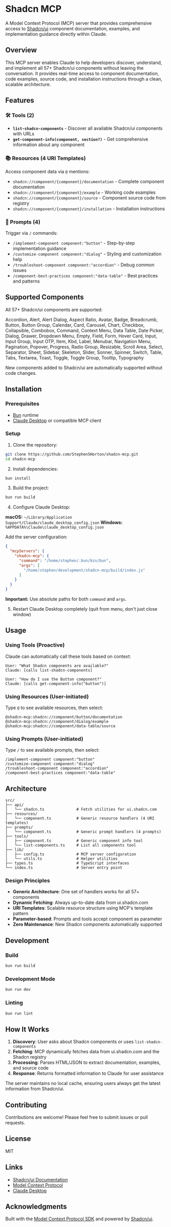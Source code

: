 # Shadcn MCP

A Model Context Protocol (MCP) server that provides comprehensive access to [Shadcn/ui](https://ui.shadcn.com) component documentation, examples, and implementation guidance directly within Claude.

## Overview

This MCP server enables Claude to help developers discover, understand, and implement all 57+ Shadcn/ui components without leaving the conversation. It provides real-time access to component documentation, code examples, source code, and installation instructions through a clean, scalable architecture.

## Features

### 🛠️ Tools (2)
- **`list-shadcn-components`** - Discover all available Shadcn/ui components with URLs
- **`get-component-info(component, section?)`** - Get comprehensive information about any component

### 📚 Resources (4 URI Templates)
Access component data via `@` mentions:
- `shadcn://component/{component}/documentation` - Complete component documentation
- `shadcn://component/{component}/example` - Working code examples
- `shadcn://component/{component}/source` - Component source code from registry
- `shadcn://component/{component}/installation` - Installation instructions

### 💬 Prompts (4)
Trigger via `/` commands:
- `/implement-component component:"button"` - Step-by-step implementation guidance
- `/customize-component component:"dialog"` - Styling and customization help
- `/troubleshoot-component component:"accordion"` - Debug common issues
- `/component-best-practices component:"data-table"` - Best practices and patterns

## Supported Components

All 57+ Shadcn/ui components are supported:

Accordion, Alert, Alert Dialog, Aspect Ratio, Avatar, Badge, Breadcrumb, Button, Button Group, Calendar, Card, Carousel, Chart, Checkbox, Collapsible, Combobox, Command, Context Menu, Data Table, Date Picker, Dialog, Drawer, Dropdown Menu, Empty, Field, Form, Hover Card, Input, Input Group, Input OTP, Item, Kbd, Label, Menubar, Navigation Menu, Pagination, Popover, Progress, Radio Group, Resizable, Scroll Area, Select, Separator, Sheet, Sidebar, Skeleton, Slider, Sonner, Spinner, Switch, Table, Tabs, Textarea, Toast, Toggle, Toggle Group, Tooltip, Typography

New components added to Shadcn/ui are automatically supported without code changes.

## Installation

### Prerequisites
- [Bun](https://bun.sh) runtime
- [Claude Desktop](https://claude.ai/desktop) or compatible MCP client

### Setup

1. Clone the repository:
```bash
git clone https://github.com/StephenSHorton/shadcn-mcp.git
cd shadcn-mcp
```

2. Install dependencies:
```bash
bun install
```

3. Build the project:
```bash
bun run build
```

4. Configure Claude Desktop:

**macOS:** `~/Library/Application Support/Claude/claude_desktop_config.json`
**Windows:** `%APPDATA%\Claude\claude_desktop_config.json`

Add the server configuration:
```json
{
  "mcpServers": {
    "shadcn-mcp": {
      "command": "/home/stephen/.bun/bin/bun",
      "args": [
        "/home/stephen/development/shadcn-mcp/build/index.js"
      ]
    }
  }
}
```

**Important:** Use absolute paths for both `command` and `args`.

5. Restart Claude Desktop completely (quit from menu, don't just close window)

## Usage

### Using Tools (Proactive)

Claude can automatically call these tools based on context:

```
User: "What Shadcn components are available?"
Claude: [calls list-shadcn-components]

User: "How do I use the Button component?"
Claude: [calls get-component-info("button")]
```

### Using Resources (User-initiated)

Type `@` to see available resources, then select:
```
@shadcn-mcp:shadcn://component/button/documentation
@shadcn-mcp:shadcn://component/dialog/example
@shadcn-mcp:shadcn://component/data-table/source
```

### Using Prompts (User-initiated)

Type `/` to see available prompts, then select:
```
/implement-component component:"button"
/customize-component component:"dialog"
/troubleshoot-component component:"accordion"
/component-best-practices component:"data-table"
```

## Architecture

```
src/
├── api/
│   └── shadcn.ts              # Fetch utilities for ui.shadcn.com
├── resources/
│   └── component.ts           # Generic resource handlers (4 URI templates)
├── prompts/
│   └── component.ts           # Generic prompt handlers (4 prompts)
├── tools/
│   ├── component.ts           # Generic component info tool
│   └── list-components.ts     # List all components tool
├── lib/
│   ├── config.ts              # MCP server configuration
│   └── utils.ts               # Helper utilities
├── types.ts                   # TypeScript interfaces
└── index.ts                   # Server entry point
```

### Design Principles

- **Generic Architecture**: One set of handlers works for all 57+ components
- **Dynamic Fetching**: Always up-to-date data from ui.shadcn.com
- **URI Templates**: Scalable resource structure using MCP's template pattern
- **Parameter-based**: Prompts and tools accept component as parameter
- **Zero Maintenance**: New Shadcn components automatically supported

## Development

### Build
```bash
bun run build
```

### Development Mode
```bash
bun run dev
```

### Linting
```bash
bun run lint
```

## How It Works

1. **Discovery**: User asks about Shadcn components or uses `list-shadcn-components`
2. **Fetching**: MCP dynamically fetches data from ui.shadcn.com and the Shadcn registry
3. **Processing**: Parses HTML/JSON to extract documentation, examples, and source code
4. **Response**: Returns formatted information to Claude for user assistance

The server maintains no local cache, ensuring users always get the latest information from Shadcn/ui.

## Contributing

Contributions are welcome! Please feel free to submit issues or pull requests.

## License

MIT

## Links

- [Shadcn/ui Documentation](https://ui.shadcn.com)
- [Model Context Protocol](https://modelcontextprotocol.io)
- [Claude Desktop](https://claude.ai/desktop)

## Acknowledgments

Built with the [Model Context Protocol SDK](https://github.com/modelcontextprotocol/typescript-sdk) and powered by [Shadcn/ui](https://ui.shadcn.com).
